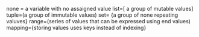 none = a variable with no assaigned value
list=[ a group of mutable values]
tuple=(a group of immutable values)
set= {a group of none repeating valuves}
range=(series of values that can be expressed using end values)
mapping={storing values uses keys instead of indexing}
